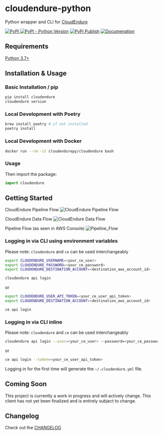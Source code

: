 # cloudendure-python

Python wrapper and CLI for [CloudEndure](https://www.cloudendure.com/)

[![PyPI](https://img.shields.io/pypi/v/cloudendure) ![PyPI - Python Version](https://img.shields.io/pypi/pyversions/cloudendure)](https://pypi.org/project/cloudendure/) [![PyPi Publish](https://github.com/2ndWatch/cloudendure-python/workflows/PyPi%20Publish/badge.svg)](https://2ndwatch.github.io/cloudendure-python/) [![Documenation](https://github.com/2ndWatch/cloudendure-python/workflows/Github%20Pages/badge.svg)](https://2ndwatch.github.io/cloudendure-python/)

## Requirements

[Python 3.7+](https://www.python.org/downloads/)

## Installation & Usage

### Basic Installation / pip

```sh
pip install cloudendure
cloudendure version
```

### Local Development with Poetry

```sh
brew install poetry # if not installed
poetry install
```

### Local Development with Docker

```sh
docker run --rm -it cloudendurepy/cloudendure bash
```

### Usage

Then import the package:

```python
import cloudendure
```

## Getting Started
CloudEndure Pipeline Flow
![CloudEndure Pipeline Flow](images/ce_migration_pipeline.png)

CloudEndure Data Flow
![CloudEndure Data Flow](images/ce_dataflow.png)

Pipeline Flow (as seen in AWS Console)
![Pipeline_Flow](images/stepfunctions_graph.svg)

### Logging in via CLI using environment variables

Please note: `cloudendure` and `ce` can be used interchangeably

```sh
export CLOUDENDURE_USERNAME=<your_ce_user>
export CLOUDENDURE_PASSWORD=<your_ce_password>
export CLOUDENDURE_DESTINATION_ACCOUNT=<destination_aws_account_id>

cloudendure api login
```

or

```sh
export CLOUDENDURE_USER_API_TOKEN=<your_ce_user_api_token>
export CLOUDENDURE_DESTINATION_ACCOUNT=<destination_aws_account_id>

ce api login
```

### Logging in via CLI inline

Please note: `cloudendure` and `ce` can be used interchangeably

```sh
cloudendure api login --user=<your_ce_user> --password=<your_ce_password>
```

or

```sh
ce api login --token=<your_ce_user_api_token>
```

Logging in for the first time will generate the `~/.cloudendure.yml` file.

## Coming Soon

This project is currently a work in progress and will actively change. This client has not yet been finalized and is entirely subject to change.

## Changelog

Check out the [CHANGELOG](CHANGELOG.md)
